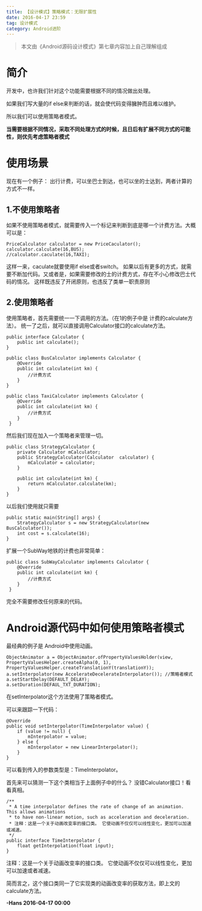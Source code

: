 ```yaml
---
title: 【设计模式】策略模式：无限扩展性
date: 2016-04-17 23:59
tag: 设计模式
category: Android进阶
---
```

> 本文由《Android源码设计模式》第七章内容加上自己理解组成

# 简介
开发中，也许我们针对这个功能需要根据不同的情况做出处理。

如果我们写大量的if else来判断的话，就会使代码变得臃肿而且难以维护。

所以我们可以使用策略者模式。

**当需要根据不同情况，采取不同处理方式的时候，且日后有扩展不同方式的可能性，则优先考虑策略者模式**
<!-- more -->

# 使用场景
现在有一个例子：
出行计费，可以坐巴士到达，也可以坐的士达到，两者计算的方式不一样。

## 1.不使用策略者
如果不使用策略者模式，就需要传入一个标记来判断到底是哪一个计费方法。大概可以是：
```
PriceCalculator calculator = new PriceCaculator();
calculator.calculate(16,BUS);
//calculator.caculate(16,TAXI);
```
这样一来，caculate就要使用if else或者switch。 如果以后有更多的方式，就需要不断加代码。又或者是，如果需要修改的士的计费方式，存在不小心修改巴士代码的情况。 这样既违反了开闭原则，也违反了类单一职责原则

## 2.使用策略者
使用策略者，首先需要统一一下调用的方法。（在1的例子中是 计费的calculate方法）。 统一了之后，就可以直接调用Calculator接口的calculate方法。
```
public interface Calculator {
    public int calculate();
}

public class BusCalculator implements Calculator {
    @Override
    public int calculate(int km) {
        //计费方式
    }
}

public class TaxiCalculator implements Calculator {
    @Override
    public int calculate(int km) {
        //计费方式
    }
 }
```
然后我们现在加入一个策略者来管理一切。
```
public class StrategyCalculator {
    private Calculator mCalculator;
    public StrategyCalculator(Calculator  calculator) {
        mCalculator = calculator;
    }

    public int calculate(int km) {
        return mCalculator.calculate(km);
    }
}
```
以后我们使用就只需要
```
public static main(String[] args) {
    StrategyCalculator s = new StrategyCalculator(new BusCalculator());
    int cost = s.calculate(16);
}
```
扩展一个SubWay地铁的计费也非常简单：
```
public class SubWayCalculator implements Calculator {
    @Override
    public int calculate(int km) {
        //计费方式
    }
 }
```
完全不需要修改任何原来的代码。

# Android源代码中如何使用策略者模式
最经典的例子是 Android中使用动画。
```
ObjectAnimator a = ObjectAnimator.ofPropertyValuesHolder(view, PropertyValuesHelper.createAlpha(0, 1), PropertyValuesHelper.createTranslationY(translationY));
a.setInterpolator(new AccelerateDecelerateInterpolator()); //策略者模式
a.setStartDelay(DEFAULT_DELAY);
a.setDuration(DEFAUL_TXT_DURATION);
```
在setInterpolator这个方法使用了策略者模式。

可以来跟踪一下代码：
```
@Override
public void setInterpolator(TimeInterpolator value) {
    if (value != null) {
        mInterpolator = value;
    } else {
        mInterpolator = new LinearInterpolator();
    }
}
```
可以看到传入的参数类型是：TimeInterpolator。

首先来可以猜测一下这个类相当于上面例子中的什么？ 没错Calculator接口！看看真相。
```
/**
 * A time interpolator defines the rate of change of an animation. This allows animations
 * to have non-linear motion, such as acceleration and deceleration.
 * 注释：这是一个关于动画改变率的接口类。 它使动画不仅仅可以线性变化，更加可以加速或减速。
 */
public interface TimeInterpolator {
    float getInterpolation(float input);
}
```
注释：这是一个关于动画改变率的接口类。 它使动画不仅仅可以线性变化，更加可以加速或者减速。

简而言之，这个接口类同一了它实现类的动画改变率的获取方法，即上文的calculate方法。

**-Hans 2016-04-17 00:00**